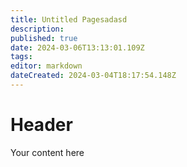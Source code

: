 ```yaml
---
title: Untitled Pagesadasd
description: 
published: true
date: 2024-03-06T13:13:01.109Z
tags: 
editor: markdown
dateCreated: 2024-03-04T18:17:54.148Z
---
```


# Header
Your content here